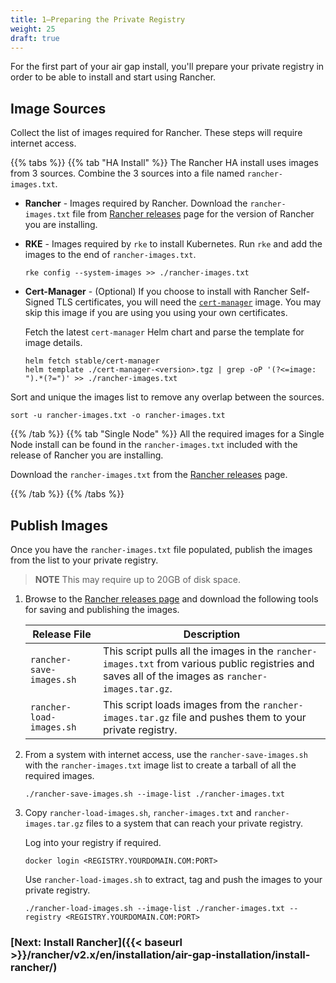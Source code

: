 ```yaml
---
title: 1—Preparing the Private Registry
weight: 25
draft: true
---
```


For the first part of your air gap install, you'll prepare your private registry in order to be able to install and start using Rancher.

<a id="step-1"></a>

## Image Sources

Collect the list of images required for Rancher. These steps will require internet access.

{{% tabs %}}
{{% tab "HA Install" %}}
The Rancher HA install uses images from 3 sources. Combine the 3 sources into a file named `rancher-images.txt`.

* **Rancher** - Images required by Rancher. Download the `rancher-images.txt` file from [Rancher releases](https://github.com/rancher/rancher/releases) page for the version of Rancher you are installing.
* **RKE** - Images required by `rke` to install Kubernetes. Run `rke` and add the images to the end of `rancher-images.txt`.
    
    ```plain
    rke config --system-images >> ./rancher-images.txt
    ```
* **Cert-Manager** - (Optional) If you choose to install with Rancher Self-Signed TLS certificates, you will need the [`cert-manager`](https://github.com/helm/charts/tree/master/stable/cert-manager) image. You may skip this image if you are using you using your own certificates.
    
    Fetch the latest `cert-manager` Helm chart and parse the template for image details.
    
    ```plain
    helm fetch stable/cert-manager
    helm template ./cert-manager-<version>.tgz | grep -oP '(?<=image: ").*(?=")' >> ./rancher-images.txt
    ```

Sort and unique the images list to remove any overlap between the sources.

```plain
sort -u rancher-images.txt -o rancher-images.txt
```

{{% /tab %}}
{{% tab "Single Node" %}}
All the required images for a Single Node install can be found in the `rancher-images.txt` included with the release of Rancher you are installing.

Download the `rancher-images.txt` from the [Rancher releases](https://github.com/rancher/rancher/releases) page.

{{% /tab %}}
{{% /tabs %}}

## Publish Images

Once you have the `rancher-images.txt` file populated, publish the images from the list to your private registry.

> **NOTE** This may require up to 20GB of disk space.

1. Browse to the [Rancher releases page](https://github.com/rancher/rancher/releases) and download the following tools for saving and publishing the images.

    | Release File | Description |
    | --- | --- |
    | `rancher-save-images.sh` | This script pulls all the images in the `rancher-images.txt` from various public registries and saves all of the images as `rancher-images.tar.gz`. |
    | `rancher-load-images.sh` | This script loads images from the `rancher-images.tar.gz` file and pushes them to your private registry. |

1. From a system with internet access, use the `rancher-save-images.sh` with the `rancher-images.txt` image list to create a tarball of all the required images.

    ```plain
    ./rancher-save-images.sh --image-list ./rancher-images.txt
    ```

1. Copy `rancher-load-images.sh`, `rancher-images.txt` and `rancher-images.tar.gz` files to a system that can reach your private registry.

    Log into your registry if required.

    ```plain
    docker login <REGISTRY.YOURDOMAIN.COM:PORT>
    ```

    Use `rancher-load-images.sh` to extract, tag and push the images to your private registry.

    ```plain
    ./rancher-load-images.sh --image-list ./rancher-images.txt --registry <REGISTRY.YOURDOMAIN.COM:PORT>
    ```

### [Next: Install Rancher]({{< baseurl >}}/rancher/v2.x/en/installation/air-gap-installation/install-rancher/)
